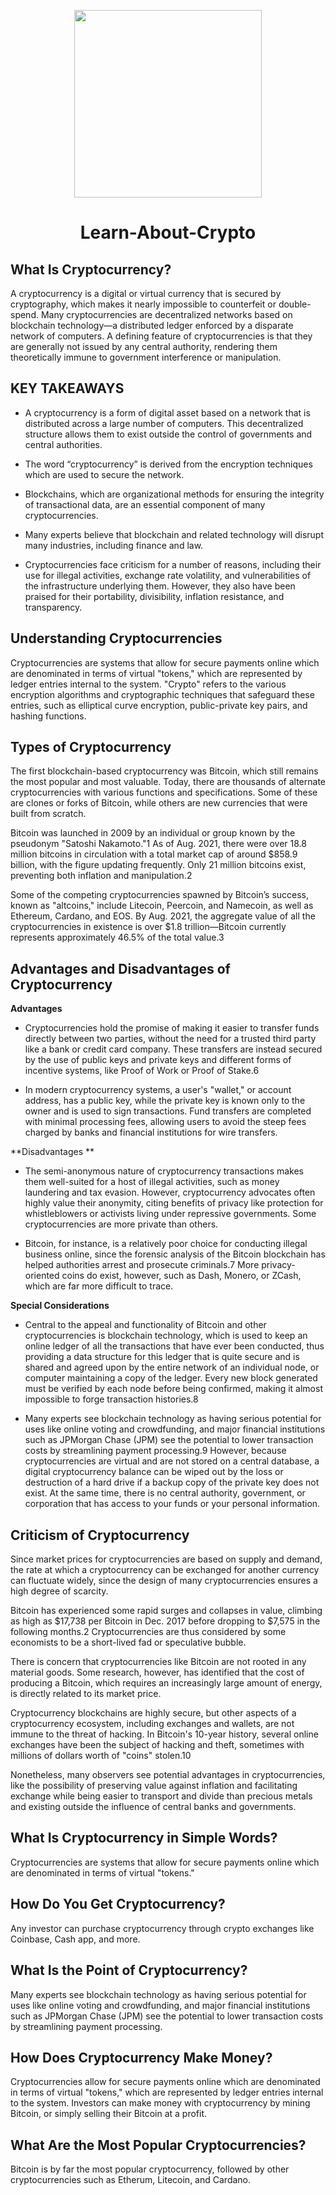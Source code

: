 <p align="center">
  <img src="https://user-images.githubusercontent.com/84700316/137580876-9181f02c-8bef-40a6-97bb-1e5524160b3a.png" width=300px>
  </p>

<h1 align="center"> Learn-About-Crypto </h1>

## What Is Cryptocurrency?
A cryptocurrency is a digital or virtual currency that is secured by cryptography, which makes it nearly impossible to counterfeit or double-spend. Many cryptocurrencies are decentralized networks based on blockchain technology—a distributed ledger enforced by a disparate network of computers. A defining feature of cryptocurrencies is that they are generally not issued by any central authority, rendering them theoretically immune to government interference or manipulation.

## KEY TAKEAWAYS
- A cryptocurrency is a form of digital asset based on a network that is distributed across a large number of computers. This decentralized structure allows them to exist outside the control of governments and central authorities.

- The word “cryptocurrency” is derived from the encryption techniques which are used to secure the network.

- Blockchains, which are organizational methods for ensuring the integrity of transactional data, are an essential component of many cryptocurrencies.

- Many experts believe that blockchain and related technology will disrupt many industries, including finance and law. 

- Cryptocurrencies face criticism for a number of reasons, including their use for illegal activities, exchange rate volatility, and vulnerabilities of the infrastructure underlying them. However, they also have been praised for their portability, divisibility, inflation resistance, and transparency.

## Understanding Cryptocurrencies
Cryptocurrencies are systems that allow for secure payments online which are denominated in terms of virtual "tokens," which are represented by ledger entries internal to the system. "Crypto" refers to the various encryption algorithms and cryptographic techniques that safeguard these entries, such as elliptical curve encryption, public-private key pairs, and hashing functions.

## Types of Cryptocurrency
The first blockchain-based cryptocurrency was Bitcoin, which still remains the most popular and most valuable. Today, there are thousands of alternate cryptocurrencies with various functions and specifications. Some of these are clones or forks of Bitcoin, while others are new currencies that were built from scratch.

Bitcoin was launched in 2009 by an individual or group known by the pseudonym "Satoshi Nakamoto."1 As of Aug. 2021, there were over 18.8 million bitcoins in circulation with a total market cap of around $858.9 billion, with the figure updating frequently. Only 21 million bitcoins exist, preventing both inflation and manipulation.2

Some of the competing cryptocurrencies spawned by Bitcoin’s success, known as "altcoins," include Litecoin, Peercoin, and Namecoin, as well as Ethereum, Cardano, and EOS. By Aug. 2021, the aggregate value of all the cryptocurrencies in existence is over $1.8 trillion—Bitcoin currently represents approximately 46.5% of the total value.3

## Advantages and Disadvantages of Cryptocurrency

**Advantages**

- Cryptocurrencies hold the promise of making it easier to transfer funds directly between two parties, without the need for a trusted third party like a bank or credit card company. These transfers are instead secured by the use of public keys and private keys and different forms of incentive systems, like Proof of Work or Proof of Stake.6

- In modern cryptocurrency systems, a user's "wallet," or account address, has a public key, while the private key is known only to the owner and is used to sign transactions. Fund transfers are completed with minimal processing fees, allowing users to avoid the steep fees charged by banks and financial institutions for wire transfers.

**Disadvantages **

- The semi-anonymous nature of cryptocurrency transactions makes them well-suited for a host of illegal activities, such as money laundering and tax evasion. However, cryptocurrency advocates often highly value their anonymity, citing benefits of privacy like protection for whistleblowers or activists living under repressive governments. Some cryptocurrencies are more private than others.

- Bitcoin, for instance, is a relatively poor choice for conducting illegal business online, since the forensic analysis of the Bitcoin blockchain has helped authorities arrest and prosecute criminals.7 More privacy-oriented coins do exist, however, such as Dash, Monero, or ZCash, which are far more difficult to trace.

**Special Considerations**

- Central to the appeal and functionality of Bitcoin and other cryptocurrencies is blockchain technology, which is used to keep an online ledger of all the transactions that have ever been conducted, thus providing a data structure for this ledger that is quite secure and is shared and agreed upon by the entire network of an individual node, or computer maintaining a copy of the ledger. Every new block generated must be verified by each node before being confirmed, making it almost impossible to forge transaction histories.8

- Many experts see blockchain technology as having serious potential for uses like online voting and crowdfunding, and major financial institutions such as JPMorgan Chase (JPM) see the potential to lower transaction costs by streamlining payment processing.9 However, because cryptocurrencies are virtual and are not stored on a central database, a digital cryptocurrency balance can be wiped out by the loss or destruction of a hard drive if a backup copy of the private key does not exist. At the same time, there is no central authority, government, or corporation that has access to your funds or your personal information.

## Criticism of Cryptocurrency 
Since market prices for cryptocurrencies are based on supply and demand, the rate at which a cryptocurrency can be exchanged for another currency can fluctuate widely, since the design of many cryptocurrencies ensures a high degree of scarcity. 

Bitcoin has experienced some rapid surges and collapses in value, climbing as high as $17,738 per Bitcoin in Dec. 2017 before dropping to $7,575 in the following months.2 Cryptocurrencies are thus considered by some economists to be a short-lived fad or speculative bubble. 

There is concern that cryptocurrencies like Bitcoin are not rooted in any material goods. Some research, however, has identified that the cost of producing a Bitcoin, which requires an increasingly large amount of energy, is directly related to its market price.

Cryptocurrency blockchains are highly secure, but other aspects of a cryptocurrency ecosystem, including exchanges and wallets, are not immune to the threat of hacking. In Bitcoin's 10-year history, several online exchanges have been the subject of hacking and theft, sometimes with millions of dollars worth of "coins" stolen.10

Nonetheless, many observers see potential advantages in cryptocurrencies, like the possibility of preserving value against inflation and facilitating exchange while being easier to transport and divide than precious metals and existing outside the influence of central banks and governments.

## What Is Cryptocurrency in Simple Words?
Cryptocurrencies are systems that allow for secure payments online which are denominated in terms of virtual "tokens."

## How Do You Get Cryptocurrency?
Any investor can purchase cryptocurrency through crypto exchanges like Coinbase, Cash app, and more.

## What Is the Point of Cryptocurrency?
Many experts see blockchain technology as having serious potential for uses like online voting and crowdfunding, and major financial institutions such as JPMorgan Chase (JPM) see the potential to lower transaction costs by streamlining payment processing.

## How Does Cryptocurrency Make Money?
Cryptocurrencies allow for secure payments online which are denominated in terms of virtual "tokens," which are represented by ledger entries internal to the system. Investors can make money with cryptocurrency by mining Bitcoin, or simply selling their Bitcoin at a profit.

## What Are the Most Popular Cryptocurrencies?
Bitcoin is by far the most popular cryptocurrency, followed by other cryptocurrencies such as Etherum, Litecoin, and Cardano.
